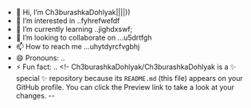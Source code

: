 - 👋 Hi, I’m Ch3burashkaDohlyak||||))
- 👀 I’m interested in ..fyhrefwefdf
- 🌱 I’m currently learning ..jighdxswf;
- 💞️ I’m looking to collaborate on ...u5drtfgh
- 📫 How to reach me ...uhytdyrcfvgbhj
- 😄 Pronouns: ..
- ⚡ Fun fact: ..
<!-
Ch3burashkaDohlyak/Ch3burashkaDohlyak is a ✨ special ✨ repository because its `README.md` (this file) appears on your GitHub profile.
You can click the Preview link to take a look at your changes.
--
